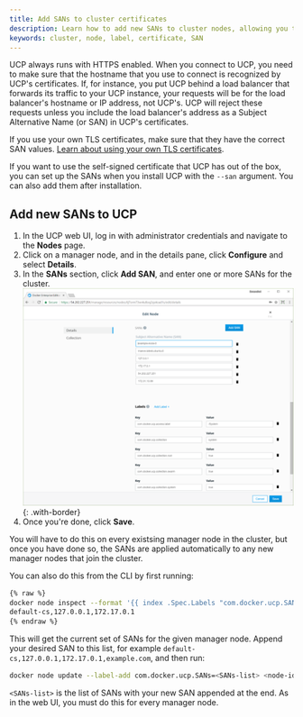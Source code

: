 ```yaml
---
title: Add SANs to cluster certificates
description: Learn how to add new SANs to cluster nodes, allowing you to connect to UCP with a different hostname
keywords: cluster, node, label, certificate, SAN
---
```


UCP always runs with HTTPS enabled. When you connect to UCP, you need to make
sure that the hostname that you use to connect is recognized by UCP's
certificates. If, for instance, you put UCP behind a load balancer that
forwards its traffic to your UCP instance, your requests will be for the load
balancer's hostname or IP address, not UCP's. UCP will reject these requests
unless you include the load balancer's address as a Subject Alternative Name
(or SAN) in UCP's certificates.

If you use your own TLS certificates, make sure that they have the correct SAN
values.
[Learn about using your own TLS certificates](use-your-own-tls-certificates.md).

If you want to use the self-signed certificate that UCP has out of the box, you
can set up the SANs when you install UCP with the `--san` argument. You can
also add them after installation.

## Add new SANs to UCP

1.  In the UCP web UI, log in with administrator credentials and navigate to
    the **Nodes** page.
2.  Click on a manager node, and in the details pane, click **Configure** and 
    select **Details**. 
3.  In the **SANs** section, click **Add SAN**, and enter one or more SANs
    for the cluster.
    ![](../../images/add-sans-to-cluster-1.png){: .with-border}
4.  Once you're done, click **Save**.

You will have to do this on every existsing manager node in the cluster,
but once you have done so, the SANs are applied automatically to any new
manager nodes that join the cluster.

You can also do this from the CLI by first running:

```bash
{% raw %}
docker node inspect --format '{{ index .Spec.Labels "com.docker.ucp.SANs" }}' <node-id>
default-cs,127.0.0.1,172.17.0.1
{% endraw %}
```

This will get the current set of SANs for the given manager node. Append your
desired SAN to this list, for example `default-cs,127.0.0.1,172.17.0.1,example.com`,
and then run:

```bash
docker node update --label-add com.docker.ucp.SANs=<SANs-list> <node-id>
```

`<SANs-list>` is the list of SANs with your new SAN appended at the end. As in
the web UI, you must do this for every manager node.

